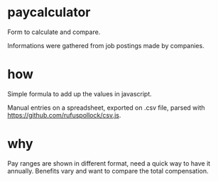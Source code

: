 # paycalculator
Form to calculate and compare.

Informations were gathered from job postings made by companies.


# how
Simple formula to add up the values in javascript.

Manual entries on a spreadsheet, exported on .csv file, parsed with https://github.com/rufuspollock/csv.js.


# why
Pay ranges are shown in different format, need a quick way to have it annually. Benefits vary and want to compare the total compensation.


